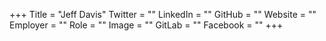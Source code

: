 +++
Title = "Jeff Davis"
Twitter = ""
LinkedIn = ""
GitHub = ""
Website = ""
Employer = ""
Role = ""
Image = ""
GitLab = ""
Facebook = ""
+++
